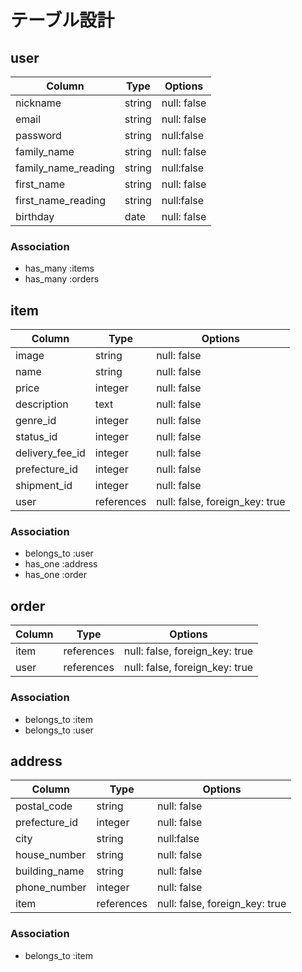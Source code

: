 # テーブル設計

## user
| Column | Type | Options |
| ------ | ---- | ------- |
| nickname | string | null: false |
| email | string | null: false|
| password | string | null:false |
| family_name | string | null: false |
| family_name_reading | string | null:false |
| first_name | string | null: false |
| first_name_reading | string | null:false |
| birthday | date | null: false |

### Association
- has_many :items
- has_many :orders

## item
| Column | Type | Options |
| ------ | ---- | ------- |
| image	 | string | null: false |
|	name 	 | string | null: false |
| price  | integer | null: false |
| description | text | null: false |
| genre_id | integer | null: false |
| status_id | integer | null: false |
| delivery_fee_id | integer | null: false |
| prefecture_id | integer | null: false |
| shipment_id | integer | null: false |
| user | references | null: false, foreign_key: true |

### Association
- belongs_to :user
- has_one :address
- has_one :order

## order
| Column | Type | Options |
| ------ | ---- | ------- |
| item | references | null: false, foreign_key: true |
| user | references | null: false, foreign_key: true |

### Association
- belongs_to :item
- belongs_to :user

## address
| Column | Type | Options |
| ------ | ---- | ------- |
| postal_code | string | null: false |
| prefecture_id | integer | null: false |
| city | string | null:false |
| house_number | string | null: false |
| building_name | string | null: false |
| phone_number | integer | null: false |
| item | references | null: false, foreign_key: true |

### Association
- belongs_to :item
